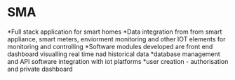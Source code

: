 # SMA
*Full stack application for smart homes
*Data integration from from smart appliance, smart meters, enviorment monitoring and other IOT elements for monitoring and controlling
*Software modules developed are front end dashboard visualling real time nad historical data
*database management and API software integration with iot platforms
*user creation - authorisation and private dashboard
